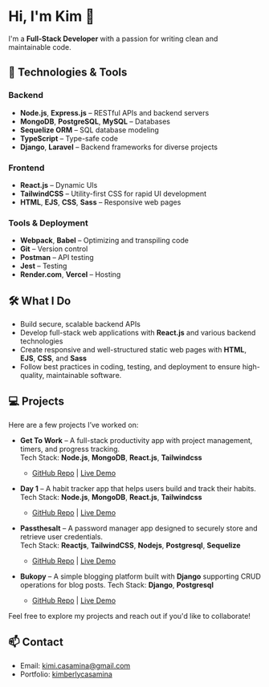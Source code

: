 # Hi, I'm Kim 👋

I'm a **Full-Stack Developer** with a passion for writing clean and maintainable code.

## 🚀 Technologies & Tools

### Backend
- **Node.js**, **Express.js** – RESTful APIs and backend servers
- **MongoDB**, **PostgreSQL**, **MySQL** – Databases
- **Sequelize ORM** – SQL database modeling
- **TypeScript** – Type-safe code
- **Django**, **Laravel** – Backend frameworks for diverse projects

### Frontend
- **React.js** – Dynamic UIs
- **TailwindCSS** – Utility-first CSS for rapid UI development
- **HTML**, **EJS**, **CSS**, **Sass** – Responsive web pages

### Tools & Deployment
- **Webpack**, **Babel** –  Optimizing and transpiling code
- **Git** – Version control
- **Postman** – API testing
- **Jest** – Testing
- **Render.com**, **Vercel** – Hosting

## 🛠 What I Do
- Build secure, scalable backend APIs 
- Develop full-stack web applications with **React.js** and various backend technologies
- Create responsive and well-structured static web pages with **HTML**, **EJS**, **CSS**, and **Sass**
- Follow best practices in coding, testing, and deployment to ensure high-quality, maintainable software.

## 💻 Projects
Here are a few projects I’ve worked on:
- **Get To Work** – A full-stack productivity app with project management, timers, and progress tracking.  
  Tech Stack: **Node.js**, **MongoDB**, **React.js**, **Tailwindcss**  
  - [GitHub Repo](https://github.com/kimicasamina/Get-To-Work-Mongodb-Express-React-Nodejs) | [Live Demo](https://gettowork.onrender.com/)

- **Day 1** – A habit tracker app that helps users build and track their habits.  
   Tech Stack: **Node.js**, **MongoDB**, **React.js**, **Tailwindcss**    
  - [GitHub Repo](https://github.com/kimicasamina/day1) | [Live Demo](https://day1-habit-tracker.onrender.com/)

- **Passthesalt** –  A password manager app designed to securely store and retrieve user credentials.  
  Tech Stack: **Reactjs**, **TailwindCSS**, **Nodejs**, **Postgresql**, **Sequelize**
  - [GitHub Repo](https://github.com/kimicasamina/passthesalt-password-manager) | [Live Demo](https://passthesalt-frontend.onrender.com/)

- **Bukopy** – A simple blogging platform built with **Django** supporting CRUD operations for blog posts.
  Tech Stack: **Django**, **Postgresql**
  -  [GitHub Repo](https://github.com/kimicasamina/bukopy-django-blogsite) | [Live Demo](https://bukopy-blogsite.onrender.com/)

Feel free to explore my projects and reach out if you'd like to collaborate!

## 📫 Contact
- Email: [kimi.casamina@gmail.com](mailto:kimi.casamina@gmail.com)
- Portfolio: [kimberlycasamina](https://kimberlycasamina.onrender.com/)
